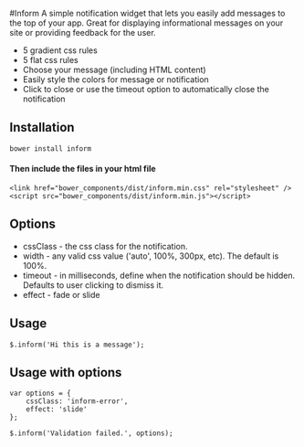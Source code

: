#Inform
A simple notification widget that lets you easily add messages to the top of your app. Great for displaying informational messages on your site or providing feedback for the user.

- 5 gradient css rules
- 5 flat css rules
- Choose your message (including HTML content)
- Easily style the colors for message or notification
- Click to close or use the timeout option to automatically close the notification

## Installation
```
bower install inform
```

#### Then include the files in your html file
```
<link href="bower_components/dist/inform.min.css" rel="stylesheet" />
<script src="bower_components/dist/inform.min.js"></script>
```

## Options
- cssClass - the css class for the notification.
- width - any valid css value ('auto', 100%, 300px, etc). The default is 100%.
- timeout - in milliseconds, define when the notification should be hidden. Defaults to user clicking to dismiss it.
- effect - fade or slide


## Usage
```
$.inform('Hi this is a message');
```

## Usage with options
```
var options = {
    cssClass: 'inform-error',
    effect: 'slide'
};

$.inform('Validation failed.', options);
```